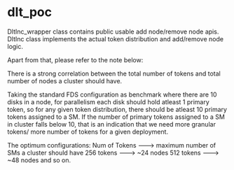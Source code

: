 # dlt_poc
DltInc_wrapper class contains public usable add node/remove node apis.
DltInc class implements the actual token distribution and add/remove node logic.

Apart from that, please refer to the note below:

  There is a strong correlation between the total number of tokens and
  total number of nodes a cluster should have.
 
  Taking the standard FDS configuration as benchmark where there are
  10 disks in a node, for parallelism each disk should hold atleast
  1 primary token, so for any given token distribution, there
  should be atleast 10 primary tokens assigned to a SM.
  If the number of primary tokens assigned to a SM in cluster falls
  below 10, that is an indication that we need more granular tokens/
  more number of tokens for a given deployment.
 
  The optimum configurations:
  Num of Tokens ---> maximum number of SMs a cluster should have
   256 tokens   --->    ~24 nodes
   512 tokens   --->   ~48 nodes
  and so on.
 
 
 
